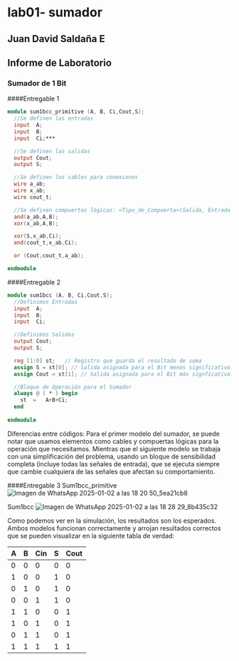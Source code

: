 # lab01- sumador 
## Juan David Saldaña E

## Informe de Laboratorio 

### Sumador de 1 Bit

####Entregable 1
```Verilog
module sum1bcc_primitive (A, B, Ci,Cout,S);
  //Se definen las entradas
  input  A;
  input  B;
  input  Ci;***

  //Se definen las salidas
  output Cout;
  output S;

  //Se definen los cables para conexiones
  wire a_ab;
  wire x_ab;
  wire cout_t;

  //Se definen compuertas lógicas: <Tipo_de_Compuerta>(Salida, Entrada 1, Entrada 2)
  and(a_ab,A,B);
  xor(x_ab,A,B);

  xor(S,x_ab,Ci);
  and(cout_t,x_ab,Ci);

  or (Cout,cout_t,a_ab);

endmodule
```
####Entregable 2
```Verilog
module sum1bcc (A, B, Ci,Cout,S);
  //Definimos Entradas
  input  A;
  input  B;
  input  Ci;

  //Definimos Salidas
  output Cout;
  output S;

  reg [1:0] st;   // Registro que guarda el resultado de suma 
  assign S = st[0]; // Salida asignada para el Bit menos significativo. 
  assign Cout = st[1]; // Salida asignada para el Bit más signficativo.

  //Bloque de Operación para el Sumador 
  always @ ( * ) begin
  	st  = 	A+B+Ci;
  end
  
endmodule
```
Diferencias entre códigos:
Para el primer modelo del sumador, se puede notar que usamos elementos como cables y compuertas lógicas para la operación que necesitamos. Mientras que el siguiente modelo se trabaja con una simplificación del problema, usando un bloque de sensibilidad completa (incluye todas las señales de entrada), que se ejecuta siempre que cambie cualquiera de las señales que afectan su comportamiento.


####Entregable 3
Sum1bcc_primitive
![Imagen de WhatsApp 2025-01-02 a las 18 20 50_5ea21cb8](https://github.com/user-attachments/assets/c40a4748-570f-49bd-b2cf-35ae51788a4d)

Sum1bcc
![Imagen de WhatsApp 2025-01-02 a las 18 28 29_8b435c32](https://github.com/user-attachments/assets/e02b3342-f4ce-42f7-947a-eecaa4b63a97)

Como podemos ver en la simulación, los resultados son los esperados. Ambos modelos funcionan correctamente y arrojan resultados correctos que se pueden visualizar en la siguiente tabla de verdad:

| A | B | Cin | S | Cout |
|---|---|---|---|---|
| 0 | 0 | 0 | 0 | 0 |
| 1 | 0 | 0 | 1 | 0 |
| 0 | 1 | 0 | 1 | 0 |
| 0 | 0 | 1 | 1 | 0 |
| 1 | 1 | 0 | 0 | 1 |
| 1 | 0 | 1 | 0 | 1 |
| 0 | 1 | 1 | 0 | 1 |
| 1 | 1 | 1 | 1 | 1 |
